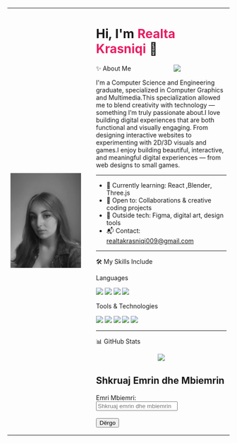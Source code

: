<table>
  <tr>
    <td width="180">
      <img src="https://github.com/realta-alta/realta/blob/main/FullSizeRender%202.jpeg" width="160" />
    </td>
    <td>


<h1>Hi, I'm <span style="color:#e91e63;">Realta Krasniqi</span> 👋</h1>
<img align="right" src="https://i.pinimg.com/originals/82/0d/43/820d430a62d360cf71c4a46f1d305f9c.gif" width="120"/>

✨ About Me

I'm a Computer Science and Engineering graduate, specialized in Computer Graphics and Multimedia.This specialization allowed me to blend creativity with technology — something I’m truly passionate about.I love building digital experiences that are both functional and visually engaging. From designing interactive websites to experimenting with 2D/3D visuals and games.I enjoy building beautiful, interactive, and meaningful digital experiences — from web designs to small games.



---
- 🌱 Currently learning: React ,Blender, Three.js
- 🤝 Open to: Collaborations & creative coding projects
- 🎨 Outside tech: Figma, digital art, design tools
- 📬 Contact: realtakrasniqi009@gmail.com


---
🛠 My Skills Include

 Languages
<p>
  <img src="https://img.shields.io/badge/HTML5-E34F26?style=for-the-badge&logo=html5&logoColor=white" />
  <img src="https://img.shields.io/badge/CSS3-1572B6?style=for-the-badge&logo=css3&logoColor=white" />
  <img src="https://img.shields.io/badge/JavaScript-F7DF1E?style=for-the-badge&logo=javascript&logoColor=black" />
  <img src="https://img.shields.io/badge/C%23-239120?style=for-the-badge&logo=c-sharp&logoColor=white" />
</p>

 Tools & Technologies
<p>
  <img src="https://img.shields.io/badge/VS Code-007ACC?style=for-the-badge&logo=visualstudiocode&logoColor=white" />
  <img src="https://img.shields.io/badge/Git-F05032?style=for-the-badge&logo=git&logoColor=white" />
  <img src="https://img.shields.io/badge/GitHub-181717?style=for-the-badge&logo=github&logoColor=white" />
  <img src="https://img.shields.io/badge/Trello-0052CC?style=for-the-badge&logo=trello&logoColor=white" />
  <img src="https://img.shields.io/badge/Notion-000000?style=for-the-badge&logo=notion&logoColor=white" />
</p>





---

📊 GitHub Stats

<p align="center">
  <img src="https://github-readme-stats.vercel.app/api?username=realta-alta&show_icons=true&theme=radical" />
</p>

<!DOCTYPE html>
<html lang="sq">
<head>
  <meta charset="UTF-8" />
  <title>Formë Emri dhe Mbiemri</title>
</head>
<body>

  <h2>Shkruaj Emrin dhe Mbiemrin</h2>

  <form id="myForm">
    <label for="name">Emri Mbiemri:</label><br />
    <input type="text" id="name" name="name" placeholder="Shkruaj emrin dhe mbiemrin" required /><br /><br />
    <input type="submit" value="Dërgo" />
  </form>

  <p id="output"></p>

  <script>
    const form = document.getElementById('myForm');
    form.addEventListener('submit', function(event) {
      event.preventDefault(); // Ndalo rifreskimin e faqes
      const nameValue = document.getElementById('name').value.trim();

      if(nameValue) {
        document.getElementById('output').textContent = `Faleminderit, ${nameValue}!`;
        form.reset(); // Pastron fushën e inputit
      } else {
        document.getElementById('output').textContent = 'Ju lutem shkruani emrin dhe mbiemrin.';
      }
    });
  </script>

</body>
</html>





